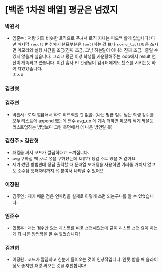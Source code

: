 # [백준 1차원 배열] 평균은 넘겠지

### 박원서
- 임준수 : 저랑 거의 비슷한 로직으로 푸셔서 로직 자체는 피드백 할게 없습니다! 다만 마지막 `result` 변수에서 분모부분을 `len()`하는 것 보다 `score_list[0]`을 쓰시면 메모리와 실행 시간을 조금(진짜 조금, 그냥 하는말이 아니라 진짜 조금.) 줄일 수 있지 않을까 싶습니다. 그리고 평균 이상 학생들 카운팅해주는 loop에서 result 연산이 계속되고 있습니다. 이건 흡사 PT선생님이 컴퓨터에게도 헬스를 시키는듯 하여 재밌었습니다.<br>ㅎㅅㅎ

### [김관형](https://github.com/SSAFY-9-S4-STUDY/SWEAB/blob/main/day3/B_4344/kimgwanhyeong/4344.py)

### 김주연 

- 박원서 : 로직 깔끔해서 따로 피드백할 건 없음. (나는 평균 점수 넘는 학생 점수를 모두 리스트에 append 했는데 변수 avg_up 에 계속 더하면 메모리 적게 먹을듯. 리스트업하는 방법보다 그런 측면에서 더 나은 방안일 듯)

### 김한주 > 김관형
- 패킹을 써서 코드가 깔끔하다고 느껴집니다.
- avg 구하실 때 `//`로 몫을 구하셨는데 오류가 생길 수도 있을 거 같아요
- 제가 썼던 방법인데 정답 출력할 때 문자열 포매팅을 사용하면 여러줄 거치지 않고도 소수점 셋째자리까지 % 붙여서 나타낼 수 있어요

### 이장원
- 김주연 : 제가 배운 점은 언패킹을 실제로 이렇게 쓰면 되는구나를 알 수 있었습니다.

### 임준수
- 민동후 : 저는 점수만 있는 리스트를 따로 선언해줬는데 굳이 리스트 선언 없이 하는게 더 나은 방법임을 알 수 있었습니다!

### 김관형
- 이장원 : 코드가 깔끔하고 한눈에 들어오는 것이 인상적입니다. 인풋 받을 때 슬라이싱도 좋지만 패킹 써보는 것을 추천합니다!

